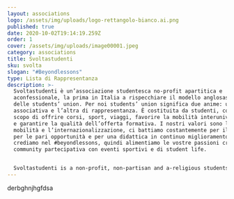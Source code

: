 ```yaml
---
layout: associations
logo: /assets/img/uploads/logo-rettangolo-bianco.ai.png
published: true
date: 2020-10-02T19:14:19.259Z
order: 1
cover: /assets/img/uploads/image00001.jpeg
category: associations
title: Svoltastudenti
sku: svolta
slogan: "#Beyondlessons"
type: Lista di Rappresentanza
description: >-
  Svoltastudenti è un’associazione studentesca no-profit apartitica e
  aconfessionale, la prima in Italia a rispecchiare il modello anglosassone
  delle students’ union. Per noi students’ union significa due anime: una
  associativa e l’altra di rappresentanza. È costituita da studenti, con lo
  scopo di offrire corsi, sport, viaggi, favorire la mobilità interuniversitaria
  e garantire la qualità dell’offerta formativa. I nostri valori sono la
  mobilità e l’internazionalizzazione, ci battiamo costantemente per il merito,
  per le pari opportunità e per una didattica in continuo miglioramento. Infine,
  crediamo nel #beyondlessons, quindi alimentiamo le vostre passioni creando una
  community partecipativa con eventi sportivi e di student life.


  Svoltastudenti is a non-profit, non-partisan and a-religious students’ union. Meaning two coexisting souls: one associative the other representative. Our mission is to create opportunities, spread culture and implement projects. Our values are internationalization, teaching & innovation, participation, sport & student life.
---
```

derbghnjhgfdsa